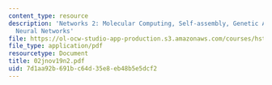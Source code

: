 ```yaml
---
content_type: resource
description: 'Networks 2: Molecular Computing, Self-assembly, Genetic Algorithms,
  Neural Networks'
file: https://ol-ocw-studio-app-production.s3.amazonaws.com/courses/hst-508-genomics-and-computational-biology-fall-2002/7d1aa92b691bc64d35e8eb48b5e5dcf2_02jnov19n2.pdf
file_type: application/pdf
resourcetype: Document
title: 02jnov19n2.pdf
uid: 7d1aa92b-691b-c64d-35e8-eb48b5e5dcf2
---
```

